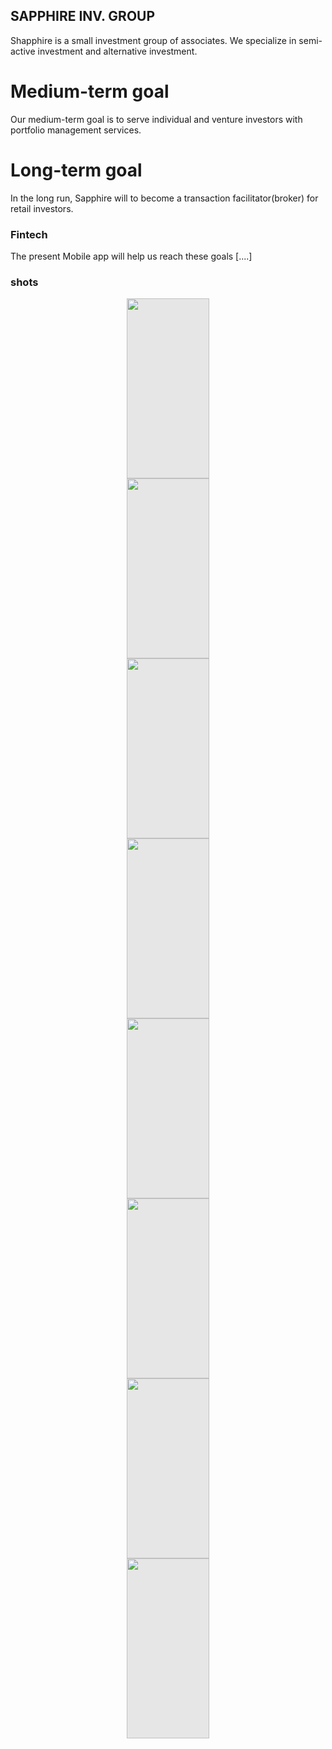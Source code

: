 ## SAPPHIRE INV. GROUP

Shapphire is a small investment group of associates. 
We specialize in semi-active investment and alternative investment.

# Medium-term goal
Our medium-term goal is to serve individual and venture investors with portfolio management services.

# Long-term goal
In the long run, Sapphire will to become a transaction facilitator(broker) for retail investors.

### Fintech
The present Mobile app will help us reach these goals [....]


### shots
<!-- <div style="display: grid; grid-template-columns: repeat(3, 1fr); grid-gap: 5px;"> -->
<img style=" display: block;-webkit-user-select: none;margin: auto;cursor: zoom-in;background-color: hsl(0, 0%, 90%);transition: background-color 300ms;" src="https://user-images.githubusercontent.com/97029819/224439926-3bec7f4a-39f5-4856-951a-1fbaad6ace3c.png" width="132" height="288"/>
<img style=" display: block;-webkit-user-select: none;margin: auto;cursor: zoom-in;background-color: hsl(0, 0%, 90%);transition: background-color 300ms;" src="https://user-images.githubusercontent.com/97029819/224439929-ae2039e7-bb48-4d41-9197-680ff7a8b85a.png" width="132" height="288"/>
<img style=" display: block;-webkit-user-select: none;margin: auto;cursor: zoom-in;background-color: hsl(0, 0%, 90%);transition: background-color 300ms;" src="https://user-images.githubusercontent.com/97029819/224439930-2127cf3c-39e7-4f3b-99a0-f6beccc2c6c7.png" width="132" height="288"/>
<img style=" display: block;-webkit-user-select: none;margin: auto;cursor: zoom-in;background-color: hsl(0, 0%, 90%);transition: background-color 300ms;" src="https://user-images.githubusercontent.com/97029819/224439933-c009940d-c04a-42bf-8712-724efb169ec0.png" width="132" height="288"/>
<img style=" display: block;-webkit-user-select: none;margin: auto;cursor: zoom-in;background-color: hsl(0, 0%, 90%);transition: background-color 300ms;" src="https://user-images.githubusercontent.com/97029819/224439935-22b98b0e-437f-4ab4-96e7-ee2889ec79ea.png" width="132" height="288"/>
<img style=" display: block;-webkit-user-select: none;margin: auto;cursor: zoom-in;background-color: hsl(0, 0%, 90%);transition: background-color 300ms;" src="https://user-images.githubusercontent.com/97029819/224439937-327f8349-9fef-4eea-af4f-aba93fb91a70.png" width="132" height="288"/>
<img style=" display: block;-webkit-user-select: none;margin: auto;cursor: zoom-in;background-color: hsl(0, 0%, 90%);transition: background-color 300ms;" src="https://user-images.githubusercontent.com/97029819/224439936-48359679-27f5-4ecd-a747-76a345c6b4d2.png" width="132" height="288"/>
<img style=" display: block;-webkit-user-select: none;margin: auto;cursor: zoom-in;background-color: hsl(0, 0%, 90%);transition: background-color 300ms;" src="https://user-images.githubusercontent.com/97029819/224439938-ba77af62-b191-4be0-81a6-bf5238b01abd.png" width="132" height="288"/>
<!-- </div> -->
